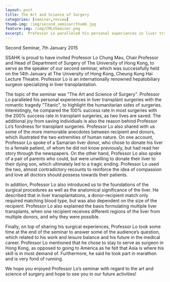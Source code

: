 ```yaml
---
layout: post
title: The Art and Science of Surgery
categories: [seminar,review]
thumb-img: /img/second_seminar/thumb.jpg
feature-img: /img/CMLoSeminar.png
excerpt:  Professor Lo paralleled his personal experiences in liver transplant surgeries with the romantic tragedy "Titanic", to highlight the humanitarian sides of surgeries. Interestingly, he compared the 100% success rate in most surgeries with the 200% success rate in transplant surgeries...
---
```


Second Seminar, 7th January 2015

SSAHK is proud to have invited Professor Lo Chung Mau, Chair Professor and Head of Department of Surgery of The University of Hong Kong, to serve as the speaker of our second seminar, which was successfully held on the 14th January at The University of Hong Kong, Cheung Kung Hai Lecture Theatre. Professor Lo is an internationally renowned hepatobiliary surgeon specializing in liver transplantation. 

The topic of the seminar was "The Art and Science of Surgery". Professor Lo paralleled his personal experiences in liver transplant surgeries with the romantic tragedy "Titanic", to highlight the humanitarian sides of surgeries. Interestingly, he compared the 100% success rate in most surgeries with the 200% success rate in transplant surgeries, as two lives are saved. The additional joy from saving individuals is also the reason behind Professor Lo’s fondness for transplant surgeries. Professor Lo also shared with us some of the more memorable anecdotes between recipient and donors, which illustrated the two extremities of human nature.  On one account, Professor Lo spoke of a Samarian liver donor, who chose to donate his liver to a female patient, of whom he did not know previously, but had read her story through the newspapers. On the other hand, Professor Lo also spoke of a pair of parents who could, but were unwilling to donate their liver to their dying son, which ultimately led to a tragic ending. Professor Lo used the two, almost contradictory recounts to reinforce the idea of compassion and love all doctors should possess towards their patients. 

In addition, Professor Lo also introduced us to the foundations of the surgical procedures as well as the anatomical significance of the liver. He described that in liver transplantations, a donor-recipient match only required matching blood type, but was also dependent on the size of the recipient. Professor Lo also explained the basis formulating multiple liver transplants, when one recipient receives different regions of the liver from multiple donors, and why they were possible.  

Finally, on top of sharing his surgical experiences, Professor Lo took some time at the end of the seminar to answer some of the audience’s question, which related to his work and leisure balance and his future in the medical career. Professor Lo mentioned that he chose to stay to serve as surgeon in Hong Kong, as opposed to going to America as he felt that Asia is where his skill is in most demand of.  Furthermore, he said he took part in marathon and is very fond of running. 

We hope you enjoyed Professor Lo’s seminar with regard to the art and science of surgery and hope to see you in our future activities! 



